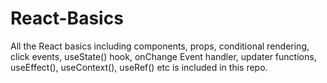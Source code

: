 # React-Basics
All the React basics including components, props, conditional rendering, click events, useState() hook, onChange Event handler, updater functions, useEffect(), useContext(), useRef() etc is included in this repo.
